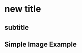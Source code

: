# new title

## subtitle


## Simple Image Example <!--{as="img" data-fallback-src="https://raw.githubusercontent.com/santilland/eodashboard-narratives/santilland/kickoffexample/assets/santilland/3148650-1743500184933.jpg" src="https://raw.githubusercontent.com/ESA-eodashboards/eodashboard-narratives/0c7b611f08ee6db8c71a5168d6c3d34feed6e941/assets/3148650-1743500184933.jpg" style="width: 100%; height: 600px;"}-->
